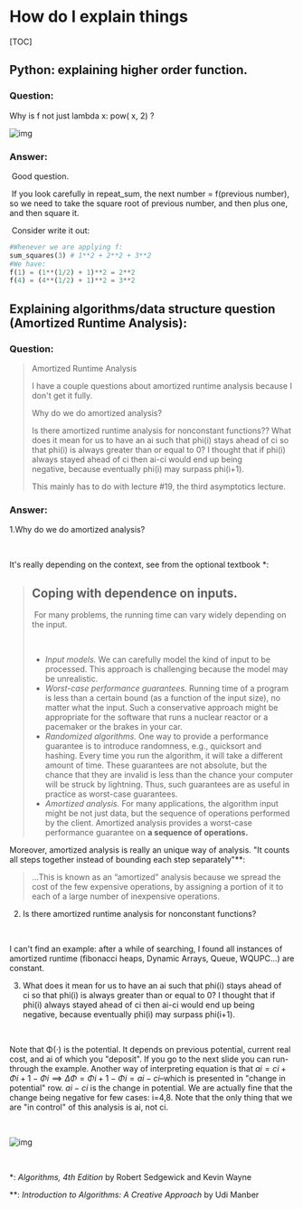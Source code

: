# How do I explain things

[TOC]

## Python: explaining higher order function.

### Question:

Why is f not just lambda x: pow( x, 2) ?

![img](https://d1b10bmlvqabco.cloudfront.net/attach/ixj56cq4o911qa/iy25yohurv0206/iz9gh1fmn52r/Screen_Shot_20170216_at_10.49.38_PM.png)

### 	Answer:

​		Good question. 

​		If you look carefully in repeat_sum, the next number = f(previous number), so we need to take the square root of previous number, and then plus one, and then square it. 

​		Consider write it out:

```python
#Whenever we are applying f:
sum_squares(3) # 1**2 + 2**2 + 3**2
#We have:
f(1) = (1**(1/2) + 1)**2 = 2**2
f(4) = (4**(1/2) + 1)**2 = 3**2
```





## Explaining algorithms/data structure question (Amortized Runtime Analysis):

### Question:

>Amortized Runtime Analysis
>
>I have a couple questions about amortized runtime analysis because I don't get it fully.
>
>Why do we do amortized analysis?
>
>Is there amortized runtime analysis for nonconstant functions?? What does it mean for us to have an ai such that phi(i) stays ahead of ci so that phi(i) is always greater than or equal to 0? I thought that if phi(i) always stayed ahead of ci then ai-ci would end up being negative, because eventually phi(i) may surpass phi(i+1).
>
>This mainly has to do with lecture #19, the third asymptotics lecture.

### Answer:

1.Why do we do amortized analysis?

 

It's really depending on the context, see from the optional textbook *:

> ## Coping with dependence on inputs.
>
>  For many problems, the running time can vary widely depending on the input.
>
>  
>
> - *Input models.* We can carefully model the kind of input to be processed. This approach is challenging because the model may be unrealistic. 
> - *Worst-case performance guarantees.* Running time of a program is less than a certain bound (as a function of the input size), no matter what the input. Such a conservative approach might be appropriate for the software that runs a nuclear reactor or a pacemaker or the brakes in your car. 
> - *Randomized algorithms.* One way to provide a performance guarantee is to introduce randomness, e.g., quicksort and hashing. Every time you run the algorithm, it will take a different amount of time. These guarantees are not absolute, but the chance that they are invalid is less than the chance your computer will be struck by lightning. Thus, such guarantees are as useful in practice as worst-case guarantees. 
> - *Amortized analysis.* For many applications, the algorithm input might be not just data, but the sequence of operations performed by the client. Amortized analysis provides a worst-case performance guarantee on **a sequence of operations.**

Moreover, amortized analysis is really an unique way of analysis. "It counts all steps together instead of bounding each step separately"**:

> ...This is known as an “amortized” analysis because we spread the cost of the few expensive operations, by assigning a portion of it to each of a large number of inexpensive operations.  

2. Is there amortized runtime analysis for nonconstant functions?

   ​

I can't find an example: after a while of searching, I found all instances of amortized runtime (fibonacci heaps, Dynamic Arrays, Queue, WQUPC...) are constant. 



3. What does it mean for us to have an ai such that phi(i) stays ahead of ci so that phi(i) is always greater than or equal to 0? I thought that if phi(i) always stayed ahead of ci then ai-ci would end up being negative, because eventually phi(i) may surpass phi(i+1).

 

Note that Φ(⋅) is the potential. It depends on previous potential, current real cost, and ai of which you "deposit". If you go to the next slide you can run-through the example. Another way of interpreting equation is that $ai=ci+Φi+1−Φi⟹ΔΦ=Φi+1−Φi=ai−ci$–which is presented in "change in potential" row. $ai−ci$ is the change in potential. We are actually fine that the change being negative for few cases: i=4,8. Note that the only thing that we are "in control" of this analysis is ai, not ci. 

 

![img](https://d1b10bmlvqabco.cloudfront.net/attach/ir6ikxxrjtm3j5/is25wwpv21b3nn/j0rtr2ml8hbx/Screen_Shot_20170327_at_1.01.03_AM.png)

 

\*: *Algorithms, 4th Edition* by Robert Sedgewick and Kevin Wayne

\*\*: *Introduction to Algorithms: A Creative Approach* by Udi Manber
